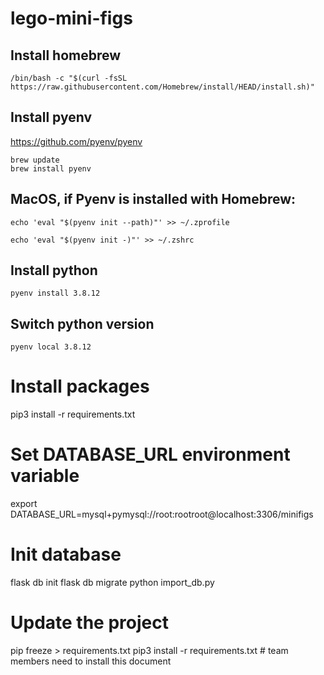 # lego-mini-figs

## Install homebrew

```
/bin/bash -c "$(curl -fsSL https://raw.githubusercontent.com/Homebrew/install/HEAD/install.sh)"
```

## Install pyenv

https://github.com/pyenv/pyenv

```
brew update
brew install pyenv
```

## MacOS, if Pyenv is installed with Homebrew:

```
echo 'eval "$(pyenv init --path)"' >> ~/.zprofile

echo 'eval "$(pyenv init -)"' >> ~/.zshrc
```

## Install python

```
pyenv install 3.8.12
```

## Switch python version

```
pyenv local 3.8.12
```

# Install packages

pip3 install -r requirements.txt

# Set DATABASE_URL environment variable

export DATABASE_URL=mysql+pymysql://root:rootroot@localhost:3306/minifigs

# Init database

flask db init
flask db migrate
python import_db.py

# Update the project

pip freeze > requirements.txt
pip3 install -r requirements.txt # team members need to install this document
